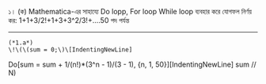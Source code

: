 ১। (ক) Mathematica-এর সাহায্যে Do lopp, For loop While loop ব্যবহার করে যোগফল নির্ণয় কর:
1+1+3/2!+1+3+3^2/3!+....50 পদ পর্যন্ত
___
    (*1.a*)
    \!\(\(sum = 0;\)\[IndentingNewLine]
  Do[sum = sum + 1\/\(n!\)*\(3^n - 1\)\/\(3 - 
    1\), {n, 1, 50}]\[IndentingNewLine]
  sum // N\)

